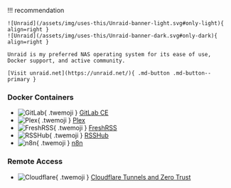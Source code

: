 !!! recommendation

    ![Unraid](/assets/img/uses-this/Unraid-banner-light.svg#only-light){ align=right }
    ![Unraid](/assets/img/uses-this/Unraid-banner-dark.svg#only-dark){ align=right }

    Unraid is my preferred NAS operating system for its ease of use, Docker support, and active community.

    [Visit unraid.net](https://unraid.net/){ .md-button .md-button--primary }

### Docker Containers

<div class="grid cards" markdown>

- ![GitLab](/assets/img/uses-this/GitLab.svg){ .twemoji } [GitLab CE](https://about.gitlab.com/install/)
- ![Plex](/assets/img/uses-this/Plex.svg){ .twemoji } [Plex](https://www.plex.tv/)
- ![FreshRSS](/assets/img/uses-this/FreshRSS.png){ .twemoji } [FreshRSS](https://www.freshrss.org/)
- ![RSSHub](/assets/img/uses-this/RSSHub.png){ .twemoji } [RSSHub](https://github.com/DIYgod/RSSHub)
- ![n8n](/assets/img/uses-this/n8n.png){ .twemoji } [n8n](https://n8n.io)

</div>

### Remote Access

<div class="grid cards" markdown>

- ![Cloudflare](/assets/img/uses-this/Cloudflare.svg){ .twemoji } [Cloudflare Tunnels and Zero Trust](https://www.cloudflare.com/products/tunnel/)

</div>